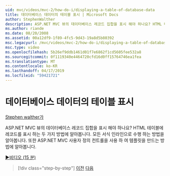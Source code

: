 ```yaml
---
uid: mvc/videos/mvc-2/how-do-i/displaying-a-table-of-database-data
title: 데이터베이스 데이터의 테이블 표시 | Microsoft Docs
author: StephenWalther
description: ASP.NET MVC 뷰의 데이터베이스 레코드 집합을 표시 해야 하나요? HTML 테이블에 레코드를 표시 하는 두 가지 방법에 알아봅니다. 모든 t를 수행 하는 방법에 알아봅니다...
ms.author: riande
ms.date: 08/20/2008
ms.assetid: 00a12df9-1f89-4fc5-9d43-19a8d5b80392
msc.legacyurl: /mvc/videos/mvc-2/how-do-i/displaying-a-table-of-database-data
msc.type: video
ms.openlocfilehash: 5b26ef9ddb1461d01f7e6862f1cd5605fee532a8
ms.sourcegitcommit: 0f1119340e4464720cfd16d0ff15764746ea1fea
ms.translationtype: MT
ms.contentlocale: ko-KR
ms.lasthandoff: 04/17/2019
ms.locfileid: "59421721"
---
```

# <a name="displaying-a-table-of-database-data"></a>데이터베이스 데이터의 테이블 표시

[Stephen walther가](https://github.com/StephenWalther)

ASP.NET MVC 뷰의 데이터베이스 레코드 집합을 표시 해야 하나요? HTML 테이블에 레코드를 표시 하는 두 가지 방법에 알아봅니다. 모든 서식 인라인으로 수행 하는 방법을 알아봅니다. 또한 ASP.NET MVC 사용자 정의 컨트롤을 사용 하 여 템플릿을 만드는 방법에 알아봅니다.

[&#9654;비디오 (15 분)](https://channel9.msdn.com/Blogs/ASP-NET-Site-Videos/displaying-a-table-of-database-data)

> [!div class="step-by-step"]
> [이전](creating-model-classes-with-linq-to-sql.md)
> [다음](what-is-aspnet-mvc-80-minute-technical-video-for-developers-building-nerddinner.md)
